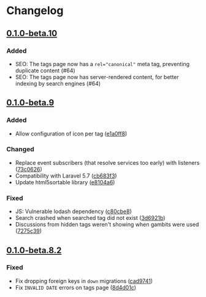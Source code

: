 # Changelog

## [0.1.0-beta.10](https://github.com/flarum/tags/compare/v0.1.0-beta.9...v0.1.0-beta.10)

### Added
- SEO: The tags page now has a `rel="canonical"` meta tag, preventing duplicate content (#64)
- SEO: The tags page now has server-rendered content, for better indexing by search engines (#64)

## [0.1.0-beta.9](https://github.com/flarum/tags/compare/v0.1.0-beta.8.2...v0.1.0-beta.9)

### Added
- Allow configuration of icon per tag ([e1a0ff8](https://github.com/flarum/tags/commit/e1a0ff8e0f726fbfe26fa47aea4a0555b109aad0))

### Changed
- Replace event subscribers (that resolve services too early) with listeners ([73c0626](https://github.com/flarum/tags/commit/73c0626e722d2be2b82804eec5746646b64b0c44))
- Compatibility with Laravel 5.7 ([cb683f3](https://github.com/flarum/tags/commit/cb683f37e689a03b25e43e47447025de8e127a56))
- Update html5sortable library ([e8104a6](https://github.com/flarum/tags/commit/e8104a623edff6560c544972b2171faf050ec2ab))

### Fixed
- JS: Vulnerable lodash dependency ([c80cbe8](https://github.com/flarum/tags/commit/c80cbe8ae7063d1c18784e983e9789554dbe4e03))
- Search crashed when searched tag did not exist ([3d6921b](https://github.com/flarum/tags/commit/3d6921bdd257c0f17ea36bd8c1f352670fef66e8))
- Discussions from hidden tags weren't showing when gambits were used ([7275c39](https://github.com/flarum/tags/commit/7275c395799dac0f420aa14afccb1f125622af08))

## [0.1.0-beta.8.2](https://github.com/flarum/tags/compare/v0.1.0-beta.8.1...v0.1.0-beta.8.2)

### Fixed
- Fix dropping foreign keys in `down` migrations ([cad9741](https://github.com/flarum/tags/commit/cad97410e53854d58fefd01916ba3a1c3bd5ba3d))
- Fix `INVALID DATE` errors on tags page ([8d4d01c](https://github.com/flarum/tags/commit/8d4d01c61079fecf84608dda1c64d112f5d9be34))
